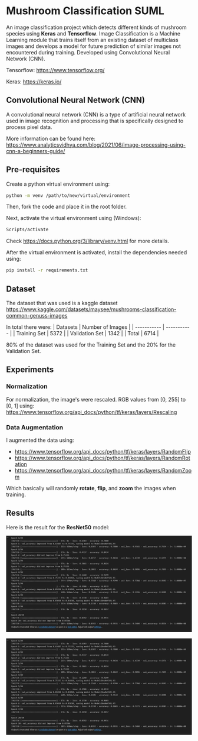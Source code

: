 # Mushroom Classification SUML

An image classification project which detects different kinds of mushroom species using **Keras** and **Tensorflow**.  Image Classification is a Machine Learning module that trains itself from an existing dataset of multiclass images and develops a model for future prediction of similar images not encountered during training. Developed using Convolutional Neural Network (CNN).

Tensorflow: https://www.tensorflow.org/

Keras: https://keras.io/

## Convolutional Neural Network (CNN)

A convolutional neural network (CNN) is a type of artificial neural network used in image recognition and processing that is specifically designed to process pixel data.

More information can be found here: https://www.analyticsvidhya.com/blog/2021/06/image-processing-using-cnn-a-beginners-guide/


## Pre-requisites

Create a python virtual environment using:
```bash
python -m venv /path/to/new/virtual/environment
```

Then, fork the code and place it in the root folder.

Next, activate the virtual environment using (Windows):
```bash
Scripts/activate
```

Check https://docs.python.org/3/library/venv.html for more details.

After the virtual environment is activated, install the dependencies needed using:

```bash
pip install -r requirements.txt
```

## Dataset

The dataset that was used is a kaggle dataset https://www.kaggle.com/datasets/maysee/mushrooms-classification-common-genuss-images

In total there were:
| Datasets | Number of Images |
| ----------- | ----------- |
| Training Set | 5372 |
| Validation Set | 1342 |
| Total | 6714 |

80% of the dataset was used for the Training Set and the 20% for the Validation Set.

## Experiments

### Normalization
For normalization, the image's were rescaled. RGB values from [0, 255] to [0, 1] using:
https://www.tensorflow.org/api_docs/python/tf/keras/layers/Rescaling

### Data Augmentation
I augmented the data using:
- https://www.tensorflow.org/api_docs/python/tf/keras/layers/RandomFlip
- https://www.tensorflow.org/api_docs/python/tf/keras/layers/RandomRotation
- https://www.tensorflow.org/api_docs/python/tf/keras/layers/RandomZoom

Which basically will randomly **rotate**, **flip**, and **zoom** the images when training.

## Results

Here is the result for the **ResNet50** model:

![ResNet50](https://github.com/Kvainex/Mushroom_Classifier_SUML/blob/main/Training_result.png)

![Graphs](https://github.com/Kvainex/Mushroom_Classifier_SUML/blob/main/Training_result.png)